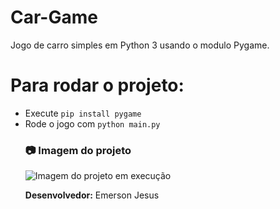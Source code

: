 # Car-Game
 Jogo de carro simples em Python 3 usando o modulo Pygame.

 # Para rodar o projeto:
<ul>
<li>Execute <code>pip install pygame</code></li>
<li>Rode o jogo com <code>python main.py</code></li>

### :camera: Imagem do projeto
![Imagem do projeto em execução](https://i.imgur.com/Bwq5b7e.png)

**Desenvolvedor:** Emerson Jesus

